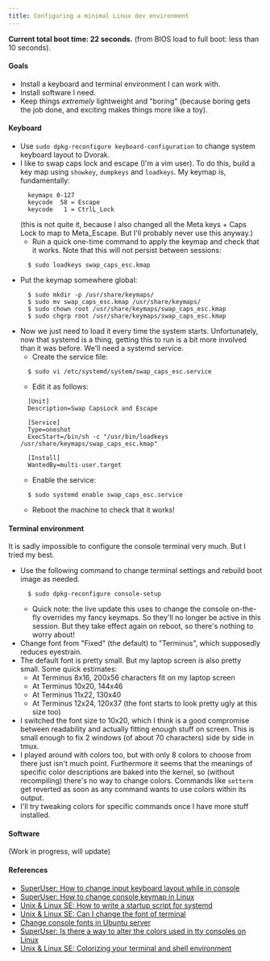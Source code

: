 ```yaml
---
title: Configuring a minimal Linux dev environment
---
```


**Current total boot time: 22 seconds.**
(from BIOS load to full boot: less than 10 seconds).

#### Goals
- Install a keyboard and terminal environment I can work with.
- Install software I need.
- Keep things *extremely* lightweight and "boring" (because boring gets the job
  done, and exciting makes things more like a toy).

#### Keyboard
- Use `sudo dpkg-reconfigure keyboard-configuration` to change system keyboard
  layout to Dvorak.
- I like to swap caps lock and escape (I'm a vim user). To do this, build a key
  map using `showkey`, `dumpkeys` and `loadkeys`. My keymap is,
  fundamentally:
  ```
    keymaps 0-127
    keycode  58 = Escape
    keycode   1 = CtrlL_Lock
  ```
  (this is not quite it, because I also changed all the Meta keys + Caps Lock
  to map to Meta_Escape. But I'll probably never use this anyway.)
  - Run a quick one-time command to apply the keymap and check that it works.
    Note that this will not persist between sessions:
  ```
    $ sudo loadkeys swap_caps_esc.kmap
  ```
- Put the keymap somewhere global:
  ```
    $ sudo mkdir -p /usr/share/keymaps/
    $ sudo mv swap_caps_esc.kmap /usr/share/keymaps/
    $ sudo chown root /usr/share/keymaps/swap_caps_esc.kmap
    $ sudo chgrp root /usr/share/keymaps/swap_caps_esc.kmap
  ```
- Now we just need to load it every time the system starts. Unfortunately, now
  that systemd is a thing, getting this to run is a bit more involved than it
  was before. We'll need a systemd service.
  - Create the service file:
  ```
    $ sudo vi /etc/systemd/system/swap_caps_esc.service
  ```
  - Edit it as follows:
  ```
    [Unit]
    Description=Swap CapsLock and Escape

    [Service]
    Type=oneshot
    ExecStart=/bin/sh -c "/usr/bin/loadkeys /usr/share/keymaps/swap_caps_esc.kmap"

    [Install]
    WantedBy=multi-user.target
  ```
  - Enable the service:
  ```
    $ sudo systemd enable swap_caps_esc.service
  ```
  - Reboot the machine to check that it works!

#### Terminal environment

It is sadly impossible to configure the console terminal very much. But I tried
my best.
- Use the following command to change terminal settings and rebuild boot image
  as needed.
  ```
    $ sudo dpkg-reconfigure console-setup
  ```
  - Quick note: the live update this uses to change the console on-the-fly
    overrides my fancy keymaps. So they'll no longer be active in this session.
    But they take effect again on reboot, so there's nothing to worry about!
- Change font from "Fixed" (the default) to "Terminus", which supposedly
  reduces eyestrain.
- The default font is pretty small. But my laptop screen is also pretty small.
  Some quick estimates:
    - At Terminus 8x16, 200x56 characters fit on my laptop screen
    - At Terminus 10x20, 144x46
    - At Terminus 11x22, 130x40
    - At Terminus 12x24, 120x37 (the font starts to look pretty ugly at this
      size too)
- I switched the font size to 10x20, which I think is a good compromise between
  readability and actually fitting enough stuff on screen. This is small enough
  to fix 2 windows (of about 70 characters) side by side in tmux.
- I played around with colors too, but with only 8 colors to choose
  from there just isn't much point. Furthermore it seems that the meanings of
  specific color descriptions are baked into the kernel, so (without
  recompiling) there's no way to change colors. Commands like `setterm` get
  reverted as soon as any command wants to use colors within its output.
- I'll try tweaking colors for specific commands once I have more stuff
  installed.

#### Software

(Work in progress, will update)

#### References
- [SuperUser: How to change input keyboard layout while in
  console](https://superuser.com/questions/404457/how-to-change-input-keyboard-layout-while-in-console)
- [SuperUser: How to change console keymap in
  Linux](https://superuser.com/questions/290115/how-to-change-console-keymap-in-linux)
- [Unix & Linux SE: How to write a startup script for
  systemd](https://unix.stackexchange.com/questions/47695/how-to-write-startup-script-for-systemd#47715)
- [Unix & Linux SE: Can I change the font of
  terminal](https://unix.stackexchange.com/questions/49779/can-i-change-the-font-of-terminal)
- [Change console fonts in Ubuntu
  server](https://www.tecmint.com/change-console-fonts-in-ubuntu-server/)
- [SuperUser: Is there a way to alter the colors used in tty consoles on
  Linux](https://superuser.com/questions/314035/is-there-a-way-to-alter-the-colors-used-in-tty-consoles-on-linux)
- [Unix & Linux SE: Colorizing your terminal and shell
  environment](https://unix.stackexchange.com/questions/148/colorizing-your-terminal-and-shell-environment)
